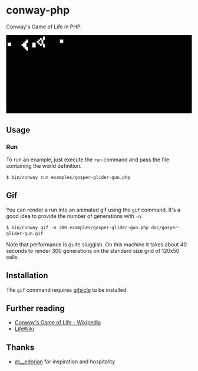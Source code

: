 # conway-php

Conway's Game of Life in PHP.

![glider gun](doc/gosper-glider-gun.gif)

## Usage

### Run

To run an example, just execute the `run` command and pass the file containing
the world definition.

    $ bin/conway run examples/gosper-glider-gun.php

## Gif

You can render a run into an animated gif using the `gif` command. It's a good
idea to provide the number of generations with `-n`.

    $ bin/conway gif -n 300 examples/gosper-glider-gun.php doc/gosper-glider-gun.gif

Note that performance is quite sluggish. On this machine it takes about 40
seconds to render 300 generations on the standard size grid of 120x50 cells.

## Installation

The `gif` command requires [gifsicle](http://www.lcdf.org/gifsicle/) to be
installed.

## Further reading

* [Conway's Game of Life - Wikipedia](http://en.wikipedia.org/wiki/Conway%27s_Game_of_Life)
* [LifeWiki](http://www.conwaylife.com/wiki/Main_Page)

## Thanks

* [@__edorian](https://twitter.com/__edorian) for inspiration and hospitality

